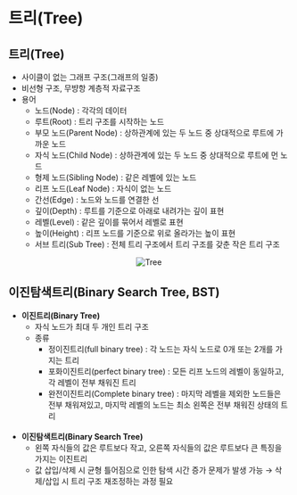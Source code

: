 # 트리(Tree)

## **트리(Tree)**

-   사이클이 없는 그래프 구조(그래프의 일종)
-   비선형 구조, 무뱡항 계층적 자료구조
-   용어
    -   노드(Node) : 각각의 데이터
    -   루트(Root) : 트리 구조를 시작하는 노드
    -   부모 노드(Parent Node) : 상하관계에 있는 두 노드 중 상대적으로 루트에 가까운 노드
    -   자식 노드(Child Node) : 상하관계에 있는 두 노드 중 상대적으로 루트에 먼 노드
    -   형제 노드(Sibling Node) : 같은 레벨에 있는 노드
    -   리프 노드(Leaf Node) : 자식이 없는 노드
    -   간선(Edge) : 노드와 노드를 연결한 선
    -   깊이(Depth) : 루트를 기준으로 아래로 내려가는 깊이 표현
    -   레벨(Level) : 같은 깊이를 묶어서 레벨로 표현
    -   높이(Height) : 리프 노드를 기준으로 위로 올라가는 높이 표현
    -   서브 트리(Sub Tree) : 전체 트리 구조에서 트리 구조를 갖춘 작은 트리 구조

<p align="center">
    <img src="https://blog.kakaocdn.net/dn/ciCo3C/btrNwGAZOoc/Ku3UaKVBpb8epdXM2SyORK/img.png" alt="Tree"/>
</p>

## **이진탐색트리(Binary Search Tree, BST)**

-   **이진트리(Binary Tree)**
    -   자식 노드가 최대 두 개인 트리 구조
    -   종류
        -   정이진트리(full binary tree) : 각 노드는 자식 노드로 0개 또는 2개를 가지는 트리
        -   포화이진트리(perfect binary tree) : 모든 리프 노드의 레벨이 동일하고, 각 레벨이 전부 채워진 트리
        -   완전이진트리(Complete binary tree) : 마지막 레벨을 제외한 노드들은 전부 채워져있고, 마지막 레벨의 노드는 최소 왼쪽은 전부 채워진 상태의 트리
<br><br/>
- **이진탐색트리(Binary Search Tree)**
    -   왼쪽 자식들의 값은 루트보다 작고, 오른쪽 자식들의 값은 루트보다 큰 특징을 가지는 이진트리
    -   값 삽입/삭제 시 균형 틀어짐으로 인한 탐색 시간 증가 문제가 발생 가능 → 삭제/삽입 시 트리 구조 재조정하는 과정 필요